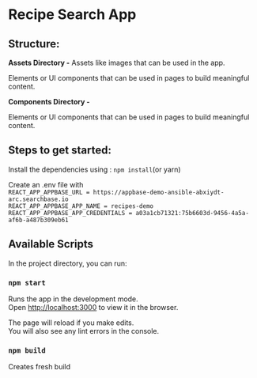 # Recipe Search App

## Structure:

**Assets Directory -**
Assets like images that can be used in the app.

Elements or UI components that can be used in pages to build meaningful content.

**Components Directory -**

Elements or UI components that can be used in pages to build meaningful content.

## Steps to get started:

Install the dependencies using : `npm install`(or yarn)

Create an .env file with  
`REACT_APP_APPBASE_URL = https://appbase-demo-ansible-abxiydt-arc.searchbase.io`  
`REACT_APP_APPBASE_APP_NAME = recipes-demo `  
`REACT_APP_APPBASE_APP_CREDENTIALS = a03a1cb71321:75b6603d-9456-4a5a-af6b-a487b309eb61`

## Available Scripts

In the project directory, you can run:

### `npm start`

Runs the app in the development mode.<br>
Open [http://localhost:3000](http://localhost:3000) to view it in the browser.

The page will reload if you make edits.<br>
You will also see any lint errors in the console.

### `npm build`

Creates fresh build
